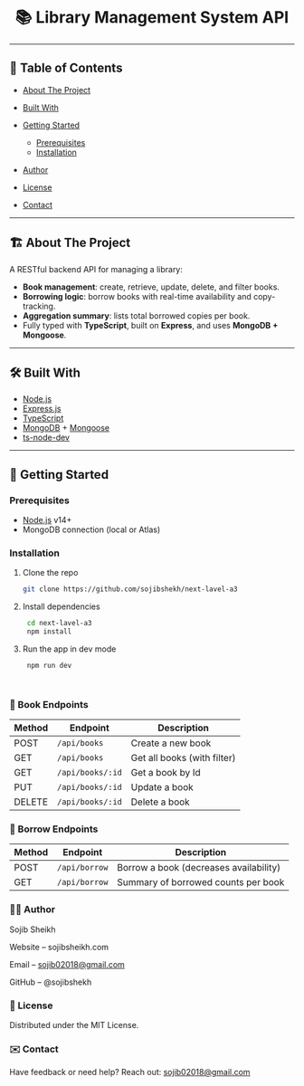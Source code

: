 
<!-- PROJECT TITLE -->
<h1 align="center">📚 Library Management System API</h1>

---

## 🧭 Table of Contents

- [About The Project](#about-the-project)  
- [Built With](#built-with)  
- [Getting Started](#getting-started)  
  - [Prerequisites](#prerequisites)  
  - [Installation](#installation)  

- [Author](#author)  
- [License](#license)  
- [Contact](#contact)  

---

## 🏗️ About The Project

A RESTful backend API for managing a library:
- **Book management**: create, retrieve, update, delete, and filter books.
- **Borrowing logic**: borrow books with real-time availability and copy-tracking.
- **Aggregation summary**: lists total borrowed copies per book.
- Fully typed with **TypeScript**, built on **Express**, and uses **MongoDB + Mongoose**.

---

## 🛠️ Built With

- [Node.js](https://nodejs.org/)
- [Express.js](https://expressjs.com/)
- [TypeScript](https://www.typescriptlang.org/)
- [MongoDB](https://www.mongodb.com/) + [Mongoose](https://mongoosejs.com/)
- [ts-node-dev](https://github.com/wclr/ts-node-dev)

---

## 🚀 Getting Started

### Prerequisites

- [Node.js](https://nodejs.org/) v14+  
- MongoDB connection (local or Atlas)  

### Installation

1. Clone the repo  
   ```bash
   git clone https://github.com/sojibshekh/next-lavel-a3


2. Install dependencies 
   ```bash
    cd next-lavel-a3 
    npm install

3. Run the app in dev mode
   ```bash
    npm run dev




### 🧭 Book Endpoints
| Method | Endpoint         | Description                 |
| ------ | ---------------- | --------------------------- |
| POST   | `/api/books`     | Create a new book           |
| GET    | `/api/books`     | Get all books (with filter) |
| GET    | `/api/books/:id` | Get a book by Id            |
| PUT    | `/api/books/:id` | Update a book               |
| DELETE | `/api/books/:id` | Delete a book               |


### 🧭  Borrow Endpoints

| Method | Endpoint      | Description                            |
| ------ | ------------- | -------------------------------------- |
| POST   | `/api/borrow` | Borrow a book (decreases availability) |
| GET    | `/api/borrow` | Summary of borrowed counts per book    |




### 🙋‍♂️ Author
Sojib Sheikh

Website – sojibsheikh.com

Email – sojib02018@gmail.com

GitHub – @sojibshekh

### 📄 License
Distributed under the MIT License.

### ✉️ Contact
Have feedback or need help? Reach out: sojib02018@gmail.com
